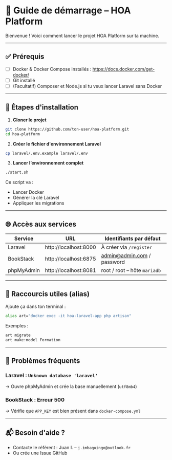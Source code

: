 # 🚀 Guide de démarrage – HOA Platform

Bienvenue ! Voici comment lancer le projet HOA Platform sur ta machine.

---

## ✅ Prérequis

- [ ] Docker & Docker Compose installés : https://docs.docker.com/get-docker/
- [ ] Git installé
- [ ] (Facultatif) Composer et Node.js si tu veux lancer Laravel sans Docker

---

## 🔧 Étapes d'installation

1. **Cloner le projet**

```bash
git clone https://github.com/ton-user/hoa-platform.git
cd hoa-platform
```

2. **Créer le fichier d'environnement Laravel**

```bash
cp laravel/.env.example laravel/.env
```

3. **Lancer l’environnement complet**

```bash
./start.sh
```

Ce script va :
- Lancer Docker
- Générer la clé Laravel
- Appliquer les migrations

---

## 🌐 Accès aux services

| Service      | URL                    | Identifiants par défaut              |
|--------------|------------------------|--------------------------------------|
| Laravel      | http://localhost:8000  | À créer via `/register`             |
| BookStack    | http://localhost:6875  | admin@admin.com / password          |
| phpMyAdmin   | http://localhost:8081  | root / root – hôte `mariadb`        |

---

## 🧰 Raccourcis utiles (alias)

Ajoute ça dans ton terminal :

```bash
alias art="docker exec -it hoa-laravel-app php artisan"
```

Exemples :

```bash
art migrate
art make:model Formation
```

---

## 🐛 Problèmes fréquents

### Laravel : `Unknown database 'laravel'`
→ Ouvre phpMyAdmin et crée la base manuellement (`utf8mb4`)

### BookStack : Erreur 500
→ Vérifie que `APP_KEY` est bien présent dans `docker-compose.yml`

---

## 📬 Besoin d'aide ?

- Contacte le référent : Juan I. – `j.imbaquingo@outlook.fr`
- Ou crée une Issue GitHub

